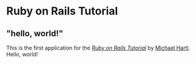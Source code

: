 # Ruby on Rails Tutorial

## "hello, world!"

This is the first application for the
[*Ruby on Rails Tutorial*](http://www.railstutorial.org/l)
by [Michael Hartl](httpL//www.michaelhartl.com/). Hello, world!
